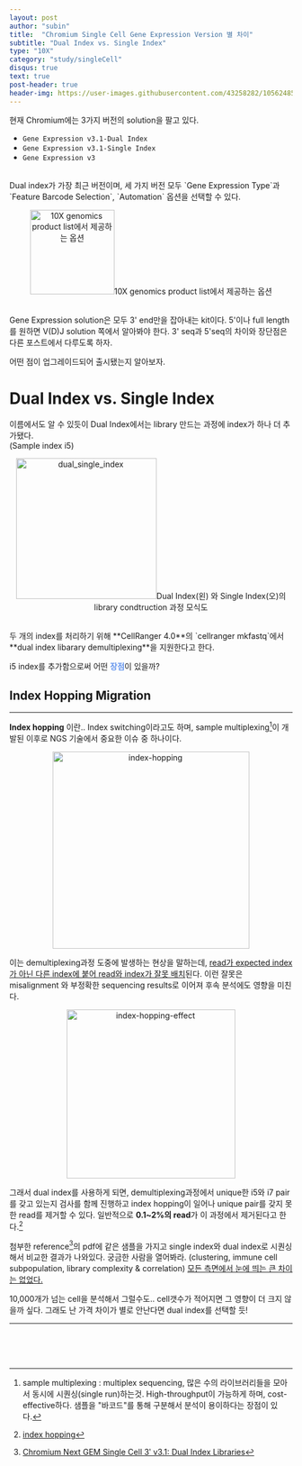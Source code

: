 ```yaml
---
layout: post
author: "subin"
title:  "Chromium Single Cell Gene Expression Version 별 차이"
subtitle: "Dual Index vs. Single Index"
type: "10X"
category: "study/singleCell"
disqus: true
text: true
post-header: true
header-img: https://user-images.githubusercontent.com/43258282/105624857-2f69ba80-5e68-11eb-83ee-14a55783cb6d.jpg
---
```


현재 Chromium에는 3가지 버전의 solution을 팔고 있다.

- `Gene Expression v3.1-Dual Index`
- `Gene Expression v3.1-Single Index`
- `Gene Expression v3`  
<br>
Dual index가 가장 최근 버전이며, 세 가지 버전 모두 `Gene Expression Type`과 `Feature Barcode Selection`, `Automation` 옵션을 선택할 수 있다.
<br>

<p align="center"><img src="https://user-images.githubusercontent.com/43258282/105625290-5c6b9c80-5e6b-11eb-942c-21b9e8966a31.png" alt="10X genomics product list에서 제공하는 옵션" height="150px">10X genomics product list에서 제공하는 옵션
</p>
<br>
Gene Expression solution은 모두 3' end만을 잡아내는 kit이다. 5'이나 full length를 원하면 V(D)J solution 쪽에서 알아봐야 한다. 3' seq과 5'seq의 차이와 장단점은 다른 포스트에서 다루도록 하자.

어떤 점이 업그레이드되어 출시됐는지 알아보자.

# Dual Index vs. Single Index
이름에서도 알 수 있듯이 Dual Index에서는 library 만드는 과정에 index가 하나 더 추가됐다.  
(Sample index i5)

<p align="center"><img src="https://user-images.githubusercontent.com/43258282/105625512-3515cf00-5e6d-11eb-858c-3a062cde8a7c.png" alt="dual_single_index" height="250px">Dual Index(왼) 와 Single Index(오)의 library condtruction 과정 모식도
</p>
<br>
두 개의 index를 처리하기 위해 **CellRanger 4.0**의 `cellranger mkfastq`에서 **dual index libarary demultiplexing**을 지원한다고 한다. 

i5 index를 추가함으로써 어떤 <span style="color:#6495ED">**장점**</span>이 있을까?


## Index Hopping Migration
------------------
**Index hopping** 이란..
Index switching이라고도 하며, sample multiplexing[^1]이 개발된 이후로 NGS 기술에서 중요한 이슈 중 하나이다.

<p align="center"><img src="https://user-images.githubusercontent.com/43258282/105625769-b588ff80-5e6e-11eb-8ba9-bbc4a527c078.png" alt="index-hopping" height="350px">
</p>

이는 demultiplexing과정 도중에 발생하는 현상을 말하는데, <U>read가 expected index가 아닌 다른 index에 붙어 read와 index가 잘못 배치</U>된다. 이런 잘못은 misalignment 와 부정확한 sequencing results로 이어져 후속 분석에도 영향을 미친다.

<p align="center"><img src="https://user-images.githubusercontent.com/43258282/105625823-187a9680-5e6f-11eb-8aa8-e78febfeaaa5.png" alt="index-hopping-effect" height="300px">
</p>

그래서 dual index를 사용하게 되면, demultiplexing과정에서 unique한 i5와 i7 pair를 갖고 있는지 검사를 함께 진행하고 index hopping이 일어나 unique pair를 갖지 못한 read를 제거할 수 있다. 
일반적으로 **0.1~2%의 read**가 이 과정에서 제거된다고 한다.[^2]  

첨부한 reference[^3]의 pdf에 같은 샘플을 가지고 single index와 dual index로 시퀀싱해서 비교한 결과가 나와있다. 궁금한 사람을 열어봐라. (clustering, immune cell subpopulation, library complexity & correlation) <U>모든 측면에서 눈에 띄는 큰 차이는 없었다.</U>

10,000개가 넘는 cell을 분석해서 그럴수도.. cell갯수가 적어지면 그 영향이 더 크지 않을까 싶다. 그래도 난 가격 차이가 별로 안난다면 dual index를 선택할 듯!

------------------

[^1]: sample multiplexing : multiplex sequencing, 많은 수의 라이브러리들을 모아서 동시에 시퀀싱(single run)하는것. High-throughput이 가능하게 하며, cost-effective하다. 샘플을 "바코드"를 통해 구분해서 분석이 용이하다는 장점이 있다.
[^2]: [index hopping](https://www.illumina.com/content/dam/illumina-marketing/documents/products/whitepapers/index-hopping-white-paper-770-2017-004.pdf)
[^3]: [Chromium Next GEM Single Cell 3ʹ v3.1: Dual Index Libraries](https://assets.ctfassets.net/an68im79xiti/Licpd2PiHP4hrHKDpjO89/2779c006e6317ed9ca724635b32e14e9/CG000325_TechNote_ChromiumNextGEMSingle_Cell_3___v3.1_Dual_Index_Rev_A.pdf)


<br><br><br>